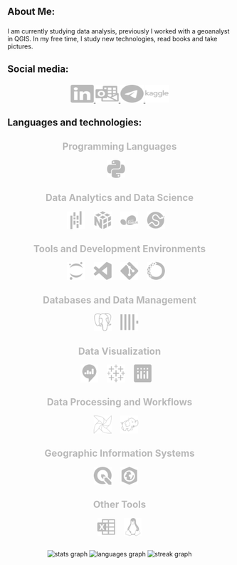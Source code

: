 <h2 align="left">About Me:</h2>

###

<p align="left">I am currently studying data analysis, previously I worked with a geoanalyst in QGIS. In my free time, I study new technologies, read books and take pictures.</p>

###

<h2 align="left">Social media:</h2>

###

<div align="center">
  <a href="https://www.linkedin.com/in/mikhail-sozonov/">
    <img src="https://github.com/FGJ666/FGJ666/blob/main/svg/linkedin.svg" width="52" height="40" alt="linkedin logo" title="linkedin" />
  </a>
  <a href="mailto:m_sozonov@outlook.com">
    <img src="https://github.com/FGJ666/FGJ666/blob/main/svg/microsoftoutlook.svg" width="52" height="40" alt="microsoft-outlook logo" title="microsoft-outlook" />
  </a>
  <a href="https://t.me/s0_mix">
    <img src="https://github.com/FGJ666/FGJ666/blob/main/svg/telegram.svg" width="52" height="40" alt="telegram logo" title="telegram" />
  </a>
  <a href="https://www.kaggle.com/fgjj00">
    <img src="https://github.com/FGJ666/FGJ666/blob/main/svg/kaggle.svg" width="52" height="40" alt="kaggle logo" title="kaggle" />
  </a>
</div>



###

<h2 align="left">Languages and technologies:</h2>

###

<div align="center">

  <!-- Языки программирования -->
  <h2 style="color:#b9b9b9;">Programming Languages</h2>
  <img src="https://github.com/FGJ666/FGJ666/blob/main/svg/python.svg" height="40" alt="python logo" title="python" />
  <img width="12" />

  <!-- Аналитика и наука о данных -->
  <h2 style="color:#b9b9b9;">Data Analytics and Data Science</h2>
  <img src="https://github.com/FGJ666/FGJ666/blob/main/svg/pandas.svg" height="40" alt="pandas logo" title="pandas" />
  <img width="12" />
  <img src="https://github.com/FGJ666/FGJ666/blob/main/svg/numpy.svg" height="40" alt="numpy logo" title="numpy" />
  <img width="12" />
  <img src="https://github.com/FGJ666/FGJ666/blob/main/svg/scikitlearn.svg" height="40" alt="scikitlearn logo" title="scikit-learn" />
  <img width="12" />
  <img src="https://github.com/FGJ666/FGJ666/blob/main/svg/scipy.svg" height="40" alt="scipy logo" title="scipy" />
  <img width="12" />

  <!-- Инструменты и среды разработки -->
  <h2 style="color:#b9b9b9;">Tools and Development Environments</h2>
  <img src="https://github.com/FGJ666/FGJ666/blob/main/svg/jupyter.svg" height="40" alt="jupyter logo" title="jupyter" />
  <img width="12" />
  <img src="https://github.com/FGJ666/FGJ666/blob/main/svg/visualstudiocode.svg" height="40" alt="vscode logo" title="visual studio code" />
  <img width="12" />
  <img src="https://github.com/FGJ666/FGJ666/blob/main/svg/git.svg" height="40" alt="git logo" title="git" />
  <img width="12" />
  <img src="https://github.com/FGJ666/FGJ666/blob/main/svg/anaconda.svg" height="40" alt="anaconda logo" title="anaconda" />
  <img width="12" />

  <!-- Базы данных и управление данными -->
  <h2 style="color:#b9b9b9;">Databases and Data Management</h2>
  <img src="https://github.com/FGJ666/FGJ666/blob/main/svg/postgresql.svg" height="40" alt="postgresql logo" title="postgresql" />
  <img width="12" />
  <img src="https://github.com/FGJ666/FGJ666/blob/main/svg/clickhouse.svg" height="40" alt="clickhouse logo" title="clickhouse" />
  <img width="12" />

  <!-- Визуализация -->
  <h2 style="color:#b9b9b9;">Data Visualization</h2>
  <img src="https://github.com/FGJ666/FGJ666/blob/main/svg/redash.svg" height="40" alt="redash logo" title="redash" />
  <img width="12" />
  <img src="https://github.com/FGJ666/FGJ666/blob/main/svg/tableau.svg" height="40" alt="tableau logo" title="tableau" />
  <img width="12" />
  <img src="https://github.com/FGJ666/FGJ666/blob/main/svg/plotly.svg" height="40" alt="plotly logo" title="plotly" />
  <img width="12" />

  <!-- Обработка данных и рабочие процессы -->
  <h2 style="color:#b9b9b9;">Data Processing and Workflows</h2>
  <img src="https://github.com/FGJ666/FGJ666/blob/main/svg/apacheairflow.svg" height="40" alt="apacheairflow logo" title="apache airflow" />
  <img width="12" />
  <img src="https://github.com/FGJ666/FGJ666/blob/main/svg/apachehadoop.svg" height="40" alt="apachehadoop logo" title="apache hadoop" />
  <img width="12" />

  <!-- Географические информационные системы -->
  <h2 style="color:#b9b9b9;">Geographic Information Systems</h2>
  <img src="https://github.com/FGJ666/FGJ666/blob/main/svg/qgis.svg" height="40" alt="qgis logo" title="qgis" />
  <img width="12" />
  <img src="https://github.com/FGJ666/FGJ666/blob/main/svg/arcgis.svg" height="40" alt="arcgis logo" title="arcgis" />
  <img width="12" />

  <!-- Другие инструменты -->
  <h2 style="color:#b9b9b9;">Other Tools</h2>
  <img src="https://github.com/FGJ666/FGJ666/blob/main/svg/microsoftexcel.svg" height="40" alt="microsoftexcel logo" title="microsoft excel" />
  <img width="12" />
  <img src="https://github.com/FGJ666/FGJ666/blob/main/svg/linux.svg" height="40" alt="linux logo" title="linux" />

</div>


###

<h2 align="left"></h2>

###

<div align="center">
  <img src="https://github-readme-stats.vercel.app/api?username=FGJ666&hide_title=false&hide_rank=false&show_icons=true&include_all_commits=true&count_private=true&disable_animations=false&theme=nord&locale=en&hide_border=false&order=1" height="150" alt="stats graph"  />
  <img src="https://github-readme-stats.vercel.app/api/top-langs?username=FGJ666&locale=en&hide_title=false&layout=compact&card_width=320&langs_count=5&theme=nord&hide_border=false&order=2" height="150" alt="languages graph"  />
  <img src="https://streak-stats.demolab.com?user=FGJ666&locale=en&mode=weekly&theme=nord&hide_border=false&border_radius=5&order=3" height="150" alt="streak graph"  />
</div>

###

<h2 align="left"></h2>

###
